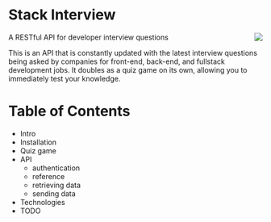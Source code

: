 Stack Interview
===============
<img src="http://i.imgur.com/Hm5D13W.png" align="right"> 

A RESTful API for developer interview questions

This is an API that is constantly updated with the latest interview questions being asked by companies for front-end, back-end, and fullstack development jobs. It doubles as a quiz game on its own, allowing you to immediately test your knowledge. 

Table of Contents
=================
- Intro
- Installation 
- Quiz game 
- API
  * authentication 
  * reference
  * retrieving data
  * sending data  
- Technologies
- TODO

